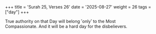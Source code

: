 +++
title = 'Surah 25, Verses 26'
date = '2025-08-27'
weight = 26
tags = ["day"]
+++

True authority on that Day will belong ˹only˺ to the Most Compassionate. And it will be a hard day for the disbelievers.
